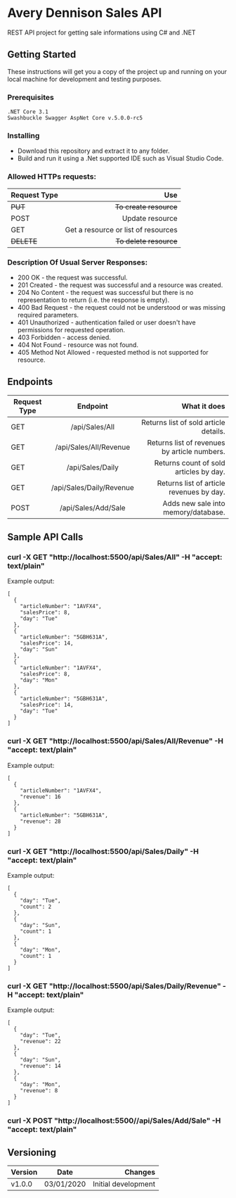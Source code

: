 # Avery Dennison Sales API

REST API project for getting sale informations using C# and .NET

## Getting Started

These instructions will get you a copy of the project up and running on your local machine for development and testing purposes.

### Prerequisites

```
.NET Core 3.1
Swashbuckle Swagger AspNet Core v.5.0.0-rc5
```

### Installing

* Download this repository and extract it to any folder.
* Build and run it using a .Net supported IDE such as Visual Studio Code.

### Allowed HTTPs requests:
| Request Type | Use                                 |
| ------------ | -----------------------------------:|
| ~~PUT~~      | ~~To create resource~~              |
| POST         | Update resource                     |
| GET          | Get a resource or list of resources |
| ~~DELETE~~   | ~~To delete resource~~              |

### Description Of Usual Server Responses:

* 200 OK - the request was successful.
* 201 Created - the request was successful and a resource was created.
* 204 No Content - the request was successful but there is no representation to return (i.e. the response is empty).
* 400 Bad Request - the request could not be understood or was missing required parameters.
* 401 Unauthorized - authentication failed or user doesn't have permissions for requested operation.
* 403 Forbidden - access denied.
* 404 Not Found - resource was not found.
* 405 Method Not Allowed - requested method is not supported for resource.

## Endpoints

| Request Type      | Endpoint                    | What it does                                       |
| ----------------- |:---------------------------:| --------------------------------------------------:|
| GET               | /api/Sales/All              | Returns list of sold article details.              |
| GET               | /api/Sales/All/Revenue      | Returns list of revenues by article numbers.       |
| GET               | /api/Sales/Daily            | Returns count of sold articles by day.             |
| GET               | /api/Sales/Daily/Revenue    | Returns list of article revenues by day.           |
| POST              | /api/Sales/Add/Sale         | Adds new sale into memory/database.                |


## Sample API Calls

### curl -X GET "http://localhost:5500/api/Sales/All" -H "accept: text/plain"
Example output:
```
[
  {
    "articleNumber": "1AVFX4",
    "salesPrice": 8,
    "day": "Tue"
  },
  {
    "articleNumber": "5GBH631A",
    "salesPrice": 14,
    "day": "Sun"
  },
  {
    "articleNumber": "1AVFX4",
    "salesPrice": 8,
    "day": "Mon"
  },
  {
    "articleNumber": "5GBH631A",
    "salesPrice": 14,
    "day": "Tue"
  }
]
```

### curl -X GET "http://localhost:5500/api/Sales/All/Revenue" -H "accept: text/plain"
Example output:
```
[
  {
    "articleNumber": "1AVFX4",
    "revenue": 16
  },
  {
    "articleNumber": "5GBH631A",
    "revenue": 28
  }
]
```

### curl -X GET "http://localhost:5500/api/Sales/Daily" -H "accept: text/plain"
Example output:
```
[
  {
    "day": "Tue",
    "count": 2
  },
  {
    "day": "Sun",
    "count": 1
  },
  {
    "day": "Mon",
    "count": 1
  }
]
```

### curl -X GET "http://localhost:5500/api/Sales/Daily/Revenue" -H "accept: text/plain"
Example output:
```
[
  {
    "day": "Tue",
    "revenue": 22
  },
  {
    "day": "Sun",
    "revenue": 14
  },
  {
    "day": "Mon",
    "revenue": 8
  }
]
```

### curl -X POST "http://localhost:5500//api/Sales/Add/Sale" -H "accept: text/plain"


## Versioning

| Version       | Date            | Changes             |
| ------------- |:---------------:| -------------------:|
| v1.0.0        | 03/01/2020      | Initial development |

